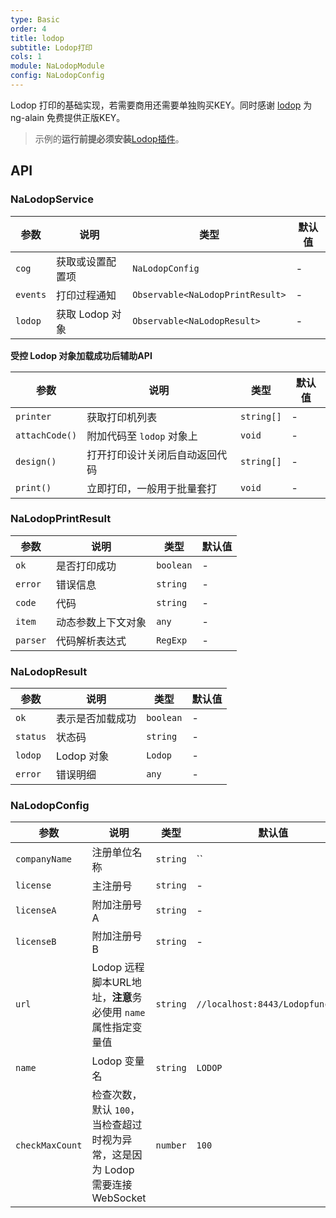 ```yaml
---
type: Basic
order: 4
title: lodop
subtitle: Lodop打印
cols: 1
module: NaLodopModule
config: NaLodopConfig
---
```


Lodop 打印的基础实现，若需要商用还需要单独购买KEY。同时感谢 [lodop](http://c-lodop.com/) 为 ng-alain 免费提供正版KEY。

> 示例的**运行前提必须安装**[Lodop插件](http://c-lodop.com/download.html)。

## API

### NaLodopService

参数 | 说明 | 类型 | 默认值
----|------|-----|------
`cog` | 获取或设置配置项 | `NaLodopConfig` | -
`events` | 打印过程通知 | `Observable<NaLodopPrintResult>` | -
`lodop` | 获取 Lodop 对象 | `Observable<NaLodopResult>` | -

**受控 Lodop 对象加载成功后辅助API**

参数 | 说明 | 类型 | 默认值
----|------|-----|------
`printer` | 获取打印机列表  | `string[]` | -
`attachCode()` | 附加代码至 `lodop` 对象上  | `void` | -
`design()` | 打开打印设计关闭后自动返回代码 | `string[]` | -
`print()` | 立即打印，一般用于批量套打 | `void` | -

### NaLodopPrintResult

参数 | 说明 | 类型 | 默认值
----|------|-----|------
`ok` | 是否打印成功 | `boolean` | -
`error` | 错误信息 | `string` | -
`code` | 代码 | `string` | -
`item` | 动态参数上下文对象 | `any` | -
`parser` | 代码解析表达式 | `RegExp` | -

### NaLodopResult

参数 | 说明 | 类型 | 默认值
----|------|-----|------
`ok` | 表示是否加载成功 | `boolean` | -
`status` | 状态码 | `string` | -
`lodop` | Lodop 对象 | `Lodop` | -
`error` | 错误明细 | `any` | -

### NaLodopConfig

参数 | 说明 | 类型 | 默认值
----|------|-----|------
`companyName` | 注册单位名称 | `string` | ``
`license` | 主注册号 | `string` | -
`licenseA` | 附加注册号A | `string` | -
`licenseB` | 附加注册号B | `string` | -
`url` | Lodop 远程脚本URL地址，**注意**务必使用 `name` 属性指定变量值 | `string` | `//localhost:8443/Lodopfuncs.js`
`name` | Lodop 变量名 | `string` | `LODOP`
`checkMaxCount` | 检查次数，默认 `100`，当检查超过时视为异常，这是因为 Lodop 需要连接 WebSocket | `number` | `100`
